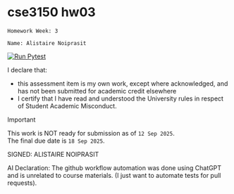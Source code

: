 # cse3150 hw03
`Homework Week: 3`

`Name: Alistaire Noiprasit`

[![Run Pytest](https://github.com/alistairenoiprasit/cse3150_week_3_hw/actions/workflows/pytest.yaml/badge.svg)](https://github.com/alistairenoiprasit/cse3150_week_3_hw/actions/workflows/pytest.yaml)

I declare that:
- this assessment item is my own work, except where acknowledged, and has not been submitted for
academic credit elsewhere
- I certify that I have read and understood the University rules in respect of Student Academic
Misconduct.

<!--
> This work is ready for submission as of `Day XX Month 2025`. <br>
> This work is NOT ready for submission as of `Day XX MONTH 2025`. <br>
-->
> [!IMPORTANT]
> This work is NOT ready for submission as of `12 Sep 2025`. <br>
> The final due date is `18 Sep 2025`.

SIGNED: ALISTAIRE NOIPRASIT

AI Declaration:
The github workflow automation was done using ChatGPT and is unrelated to course materials. 
(I just want to automate tests for pull requests).
